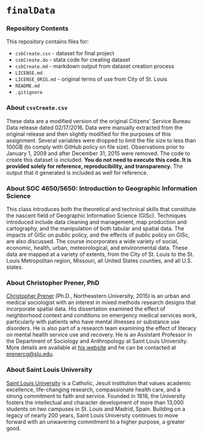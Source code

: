 # `finalData`

### Repository Contents
This repository contains files for:
-   `csbCreate.csv` - dataset for final project
-   `csbCreate.do` - stata code for creating dataset
-   `csbCreate.md` - markdown output from dataset creation process
-   `LICENSE.md`
-   `LICENSE_ORIG.md` - original terms of use from City of St. Louis
-   `README.md`
-   `.gitignore`

### About `csvCreate.csv`
These data are a modified version of the original Citizens' Service Bureau Data release dated 02/17/2016. Data were manually extracted from the original release and then slightly modified for the purposes of this assignment. Several variables were dropped to limit the file size to less than 100GB (to comply with GitHub policy on file size). Observations prior to January 1, 2009 and after December 31, 2015 were removed. The code to create this dataset is included. **You do not need to execute this code. It is provided solely for reference, reproducibility, and transparency.** The output that it generated is included as well for reference.

### About SOC 4650/5650: Introduction to Geographic Information Science
This class introduces both the theoretical and technical skills that constitute the nascent field of Geographic Information Science (GISc). Techniques introduced include data cleaning and management, map production and cartography, and the manipulation of both tabular and spatial data. The impacts of GISc on public policy, and the effects of public policy on GISc, are also discussed. The course incorporates a wide variety of social, economic, health, urban, meteorological, and environmental data. These data are mapped at a variety of extents, from the City of St. Louis to the St. Louis Metropolitan region, Missouri, all United States counties, and all U.S. states.

### About Christopher Prener, PhD
[Christopher Prener](http://chrisprener.net) (Ph.D., Northeastern University, 2015) is an urban and medical sociologist with an interest in mixed methods research designs that incorporate spatial data. His dissertation examined the effect of neighborhood context and conditions on emergency medical services work, particularly with patients who have mental illnesses or substance use disorders. He is also part of a research team examining the effect of literacy on mental health service use and recovery. He is an Assistant Professor in the Department of Sociology and Anthropology at Saint Louis University. More details are available at [his website](http://www.chrisprener.net) and he can be contacted at [prenercg@slu.edu](mailto:prenercg@slu.edu).

### About Saint Louis University
[Saint Louis University](http://wwww.slu.edu) is a Catholic, Jesuit institution that values academic excellence, life-changing research, compassionate health care, and a strong commitment to faith and service. Founded in 1818, the University fosters the intellectual and character development of more than 13,000 students on two campuses in St. Louis and Madrid, Spain. Building on a legacy of nearly 200 years, Saint Louis University continues to move forward with an unwavering commitment to a higher purpose, a greater good.
